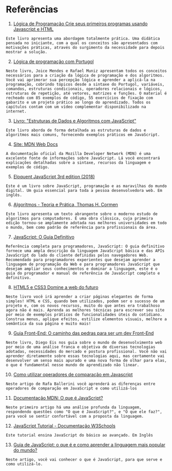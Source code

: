# Referências

1. [Lógica de Programação Crie seus primeiros programas usando Javascript e HTML](https://www.casadocodigo.com.br/products/livro-programacao?_pos=1&_sid=4661f8240&_ss=r)

```text
Este livro apresenta uma abordagem totalmente prática. Uma didática pensada no iniciante, com a qual os conceitos são apresentados com motivações práticas, através do surgimento da necessidade para depois mostrar a solução.
```

2. [Lógica de programação com Portugol](https://www.casadocodigo.com.br/products/livro-portugol?_pos=2&_sid=4661f8240&_ss=r)

```text
Neste livro, Joice Mendes e Rafael Muniz apresentam todos os conceitos necessários para a criação da lógica de programação e dos algoritmos. Você vai aprimorar sua percepção lógica e aprender a aplicá-la na programação, cobrindo tópicos desde a sintaxe do Portugol, variáveis, comandos, estruturas condicionais, operadores relacionais e lógicos, estruturas de repetição, até vetores, matrizes e funções. O material é recheado com 85 exemplos de código, 55 exercícios de fixação com gabarito e um projeto prático ao longo do aprendizado. Todos os capítulos contam com um vídeo complementar disponibilizado na internet.
```

3. [Livro: "Estruturas de Dados e Algoritmos com JavaScript"](https://www.google.com.br/books/edition/Estruturas_de_dados_e_algoritmos_com_Jav/0nWKDwAAQBAJ?hl=pt-BR&gbpv=1&dq=estrutura+de+dados+javascript&printsec=frontcover)

```text
Este livro aborda de forma detalhada as estruturas de dados e algoritmos mais comuns, fornecendo exemplos práticos em JavaScript.
```

4. [Site: MDN Web Docs](https://developer.mozilla.org/pt-BR/)

```text
A documentação oficial da Mozilla Developer Network (MDN) é uma excelente fonte de informações sobre JavaScript. Lá você encontrará explicações detalhadas sobre a sintaxe, recursos da linguagem e exemplos de código.
```

5. [Eloquent JavaScript 3rd edition (2018)](https://eloquentjavascript.net/)

```text
Este é um livro sobre JavaScript, programação e as maravilhas do mundo digital. Um guia essencial para toda a pessoa desenvolvedora web. Em inglês.
```

6. [Algoritmos - Teoria e Prática, Thomas H. Cormen](https://books.google.com.br/books/about/Algoritmos_Teoria_e_Pr%C3%A1tica.html?id=6iA4LgEACAAJ&source=kp_book_description&redir_esc=y)

```text
Este livro apresenta um texto abrangente sobre o moderno estudo de algoritmos para computadores. É uma obra clássica, cuja primeira edição tornou-se amplamente adotada nas melhores universidades em todo o mundo, bem como padrão de referência para profissionais da área.
```

7. [JavaScript: O Guia Definitivo](https://www.amazon.com.br/JavaScript-Guia-Definitivo-David-Flanagan/dp/856583719X/ref=sr_1_1?keywords=javascript&qid=1701835643&sr=8-1&ufe=app_do%3Aamzn1.fos.6121c6c4-c969-43ae-92f7-cc248fc6181d)

```text
Referência completa para programadores, JavaScript: O guia definitivo fornece uma ampla descrição da linguagem JavaScript básica e das APIs JavaScript do lado do cliente definidas pelos navegadores Web. Recomendado para programadores experientes que desejam aprender a linguagem de programação da Web e para programadores JavaScript que desejam ampliar seus conhecimentos e dominar a linguagem, este é o guia do programador e manual de referência de JavaScript completo e definitivo.
```

8. [HTML5 e CSS3 Domine a web do futuro](https://www.casadocodigo.com.br/products/livro-html-css?_pos=2&_sid=ee24eb627&_ss=r)

```text
Neste livro você irá aprender a criar páginas elegantes de forma simples! HTML e CSS, quando bem utilizados, podem ser o sucesso de um projeto e, com os novos recursos, muito do que antes era trabalhoso agora não é mais. Aprenda as melhores técnicas para escrever seu site por meio de exemplos práticos de funcionalidades úteis do cotidiano. Construa menus, aplique efeitos, estilize elementos visuais, melhore a semântica da sua página e muito mais!
```

9. [Guia Front-End: O caminho das pedras para ser um dev Front-End](https://www.casadocodigo.com.br/products/livro-guia-frontend?_pos=5&_sid=ee24eb627&_ss=r)

```text
Neste livro, Diego Eis nos guia sobre o mundo de desenvolvimento web por meio de uma análise franca e objetiva de diversas tecnologias adotadas, necessidades do mercado e postura profissional. Você não vai aprender diretamente sobre essas tecnologias aqui, mas certamente vai desenvolver um senso mais apurado e uma nova forma de olhar para elas, o que é fundamental nesse mundo de aprendizado não linear.
```

10. [Como utilizar operadores de comparação em Javascript](https://www.alura.com.br/artigos/operadores-matematicos-em-javascript?_gl=1*1dp3zv3*_ga*NzU2NTAyMDMyLjE2ODcxOTg5NTE.*_ga_1EPWSW3PCS*MTcwMTgzNTcwNC4zMTIuMS4xNzAxODM3NzE1LjAuMC4w*_fplc*RWNyYmRncFY3MFF2ajR3U3dGQ1hWUEFsUDVSS1VnRklHYlpIbXMwNzlaaXk4RGdGYVVwSVR1RlhROHQydXJqSU5jMW12U3MwYjdOamJZb2NuNGdZRFBqJTJGOVZycDFmYUt5UyUyRloyMkJ2aWFKUTc5YVppNyUyQjJDV0lNb0NQV3J3JTNEJTNE)

```text
Neste artigo de Rafa Ballerini você aprenderá as diferenças entre operadores de comparação em JavaScript e como utilizá-los
```

11. [Documentação MDN: O que é JavaScript?](https://developer.mozilla.org/pt-BR/docs/Learn/JavaScript/First_steps/What_is_JavaScript)

```text
Neste primeiro artigo há uma análise profunda da linguagem, respondendo questões como "O que é JavaScript?", e "O que ele faz?", para você se sentir confortável com a proposta da linguagem.
```

12. [JavaScript Tutorial - Documentação W3Schools](https://www.w3schools.com/js/default.asp)

```text
Este tutorial ensina JavaScript do básico ao avançado. Em Inglês
```

13. [Guia de JavaScript: o que é e como aprender a linguagem mais popular do mundo?](https://www.alura.com.br/artigos/javascript?_gl=1*7i282i*_ga*NzU2NTAyMDMyLjE2ODcxOTg5NTE.*_ga_1EPWSW3PCS*MTcwMTgzNTcwNC4zMTIuMS4xNzAxODM3ODE5LjAuMC4w*_fplc*RWNyYmRncFY3MFF2ajR3U3dGQ1hWUEFsUDVSS1VnRklHYlpIbXMwNzlaaXk4RGdGYVVwSVR1RlhROHQydXJqSU5jMW12U3MwYjdOamJZb2NuNGdZRFBqJTJGOVZycDFmYUt5UyUyRloyMkJ2aWFKUTc5YVppNyUyQjJDV0lNb0NQV3J3JTNEJTNE)

```text
Neste artigo, você vai conhecer o que é JavaScript, para que serve e como utilizá-lo.
```
